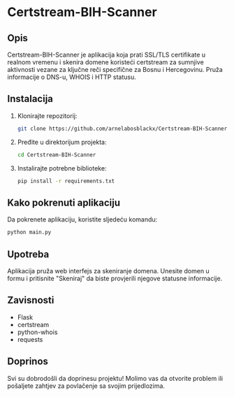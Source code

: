 # Certstream-BIH-Scanner

## Opis
Certstream-BIH-Scanner je aplikacija koja prati SSL/TLS certifikate u realnom vremenu i skenira domene koristeći certstream za sumnjive aktivnosti vezane za ključne reči specifične za Bosnu i Hercegovinu. Pruža informacije o DNS-u, WHOIS i HTTP statusu.


## Instalacija
1. Klonirajte repozitorij:
   ```bash
   git clone https://github.com/arnelabosblackx/Certstream-BIH-Scanner.git

2. Pređite u direktorijum projekta:
   ```bash
   cd Certstream-BIH-Scanner
3. Instalirajte potrebne biblioteke:
   ```bash
   pip install -r requirements.txt
   
## Kako pokrenuti aplikaciju
Da pokrenete aplikaciju, koristite sljedeću komandu:
```bash
python main.py

```
## Upotreba
Aplikacija pruža web interfejs za skeniranje domena. Unesite domen u formu i pritisnite "Skeniraj" da biste provjerili njegove statusne informacije.

## Zavisnosti
- Flask
- certstream
- python-whois
- requests


## Doprinos
Svi su dobrodošli da doprinesu projektu! Molimo vas da otvorite problem ili pošaljete zahtjev za povlačenje sa svojim prijedlozima.




